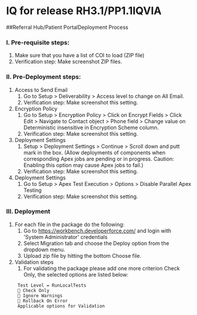 # IQ for release RH3.1/PP1.1IQVIA 
##Referral Hub/Patient PortalDeployment Process

### I. Pre-requisite steps:
1. Make sure that you have a list of COI to load (ZIP file)
2. Verification step: Make screenshot ZIP files.

### II. Pre-Deployment steps:
1. Access to Send Email
    1. Go to Setup > Deliverability > Access level to change on All Email.
    2. Verification step: Make screenshot this setting.
2. Encryption Policy
    1. Go to Setup > Encryption Policy > Click on Encrypt Fields > Click Edit > Navigate to Contact object > Phone field > Change value on Deterministic insensitive in Encryption Scheme column.
    2. Verification step: Make screenshot this setting.
3. Deployment Settings
    1. Setup > Deployment Settings > Continue > Scroll down and putt mark in the box. (Allow deployments of components when corresponding Apex jobs are pending or in progress. Caution: Enabling this option may cause Apex jobs to fail.)
    2. Verification step: Make screenshot this setting.
4. Deployment Settings
    1. Go to Setup > Apex Test Execution > Options > Disable Parallel Apex Testing
    2. Verification step: Make screenshot this setting.
 
### III. Deployment
1. For each file in the package do the following:
    1. Go to https://workbench.developerforce.com/ and login with 'System Administrator' credentials 
    2. Select Migration tab and choose the Deploy option from the dropdown menu.
    3. Upload zip file by hitting the bottom Choose file.
2. Validation steps
    1. For validating the package please add one more criterion Check Only, the selected options are listed below:
    ```
     Test Level = RunLocalTests
      Check Only
      Ignore Warnings
      Rollback On Error 
     Applicable options for Validation
    ```
    [img1]: /release-info/images/img1.JPG

